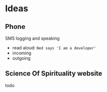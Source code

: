# Ideas

## Phone
SMS logging and speaking
 * read aloud: `Ned says 'I am a developer'`
 * incoming
 * outgoing

## Science Of Spirituality website
todo
